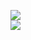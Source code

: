 [![](https://img.shields.io/badge/Made%20With-Github%20Spray-lightgrey.svg?style=for-the-badge&logo=github)](https://github.com/Annihil/github-spray#18628)  
[![](https://i.imgur.com/2DrTn0Z.gif)](https://github.com/Annihil/github-spray)